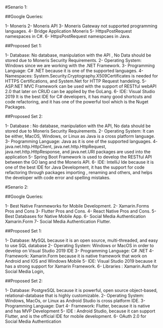 
#Senario 1:

##Google Queries:

1- Moneris
2- Moneris API
3- Moneris Gateway not supported programming languages.
4- Bridge Application Moneris
5- HttpsPostRequest namespaces in C#.
6- HttpsPostRequest namespcaes in Java.

##Proposed Set 1:

1- Database: No database, manipulation with the API , No Data should be stored due to Moneris Security Requirements.
2- Operating System: Windows since we are working with the .NET Framework.
3- Programming Language: C# .NET because it is one of the supported languages.
4- Namespaces: System.Security.Cryptography.X509Certificates is needed for HTTPS Certifications, and System.Net for HTTP Request handeling.
5- ASP.NET MVC Framework can be used with the support of RESTful webAPI 2.0 that later on CRUD can be applied by the GoLang.
6- IDE: Visual Studio 2019 It is the best IDE for C# developers, it has many good shortcuts and code refactoring, and it has one of the powerful tool which is the Nuget Packages.

##Proposed Set 2:

1- Database : No database, manipulation with the API, No data should be stored due to Moneris Security Requirements.
2- Operating System: It can be either, MacOS, Windows, or Linux as Java is a cross platform language.
3- Programming Language: Java as it is one of the supported languages.
4- java.net.http.HttpClient, java.net.http.HttpRequest, java.net.http.HttpResponse, and java.net.URI packages are used into the application
5- Spring Boot Framework is used to develop the RESTful API between the GO lang and the Moneris API. 
6- IDE: IntelliJ Ide because it is one of the best IDE for Java Development, it has the support for code refactoring through packages importing , renaming and others, and helps the developer with code error and spelling mistakes.


#Senario 2:

##Google Queries:

1- Best Native Franmeworks for Mobile Development. 
2- Xamarin.Forms Pros and Cons
3- Flutter Pros and Cons.
4- React Native Pros and Cons.
5- Best Databases for Native Mobile App.
6- Social Media Authentication Xamarin.Form
7- Social Media Authentication Flutter.


##Proposed Set 1:

1- Database: MySQL because it is an open source, multi-threaded, and easy to use SQL database
2- Operating System: Windows or MacOS in order to develop on Visual Studio 2019 IDE
3- Programming Language: C# .NET
4- Framework: Xamarin.Form because it is native framework that work on Android and IOS and Windows Mobile
5- IDE: Visual Studio 2019 because it has a strong support for Xamarin Framework.
6- Libraries : Xamarin.Auth for Social Media Login, 

##Proposed Set 2:

1- Database: PostgreSQL because it is powerful, open source object-based, relational-database that is highly customizable.
2- Operating System: Windows, MacOs, or Linux as Android Studio is cross platform IDE.
3- Programming Language: Dart
4- Framework: Flutter, because it is native and has MVP Development
5- IDE : Android Studio, because it can support Flutter, and is the official IDE for mobile development.
6- OAuth 2.0 for Social Media Authentication 

